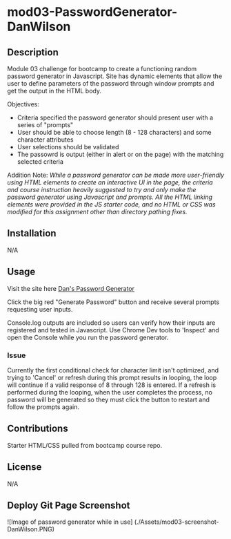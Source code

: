 # mod03-PasswordGenerator-DanWilson

## Description
Module 03 challenge for bootcamp to create a functioning random password generator in Javascript. Site has dynamic elements that allow the user to define parameters of the password through window prompts and get the output in the HTML body.

Objectives:

- Criteria specified the password generator should present user with a series of "prompts"
- User should be able to choose length (8 - 128 characters) and some character attributes
- User selections should be validated
- The passowrd is output (either in alert or on the page) with the matching selected criteria

Addition Note: *While a password generator can be made more user-friendly using HTML elements to create an interactive UI in the page, the criteria and course instruction heavily suggested to try and only make the password generator using Javascript and prompts. All the HTML linking elements were provided in the JS starter code, and no HTML or CSS was modified for this assignment other than directory pathing fixes.*

## Installation

N/A

## Usage

Visit the site here [Dan's Password Generator](https://part-time-dan.github.io/mod03-PassGen-DanWilson/)

Click the big red "Generate Password" button and receive several prompts requesting user inputs. 

Console.log outputs are included so users can verify how their inputs are registered and tested in Javascript. Use Chrome Dev tools to 'Inspect' and open the Console while you run the password generator.


### Issue

Currently the first conditional check for character limit isn't optimized, and trying to 'Cancel' or refresh during this prompt results in looping, the loop will continue if a valid response of 8 through 128 is entered. If a refresh is performed during the looping, when the user completes the process, no password will be generated so they must click the button to restart and follow the prompts again.


## Contributions

Starter HTML/CSS pulled from bootcamp course repo.

## License

N/A

## Deploy Git Page Screenshot

![Image of password generator while in use] (./Assets/mod03-screenshot-DanWilson.PNG)
